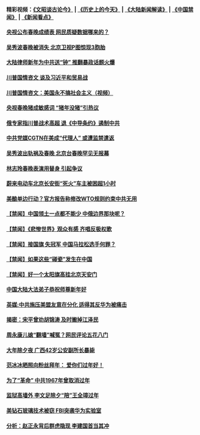 #### 精彩视频：[《文昭谈古论今》](http://45.32.25.56/wenzhao) | [《历史上的今天》](http://45.32.25.56/today-in-history) | [《大陆新闻解读》](http://45.32.25.56/ntdtv-comedy) | [《中国禁闻》](http://45.32.25.56/ntdtv-news) | [《新闻看点》](http://45.32.25.56/news-insight) 


#### [央视公布春晚成绩表 网民质疑数据哪来的？](../pages/prog204/a102505555.md?t=02061231?t=02061209) 

#### [吴秀波春晚被消失 北京卫视P图惊现3胞胎](../pages/prog204/a102505525.md?t=02061231?t=02061209) 

#### [大陆律师新年为中共送“钟” 推翻暴政话题火爆](../pages/prog204/a102505511.md?t=02061231?t=02061209) 

#### [川普国情咨文 谈及习近平和贸易战](../pages/prog204/a102505488.md?t=02061231?t=02061209) 

#### [川普国情咨文：美国永不搞社会主义（视频）](../pages/prog204/a102505480.md?t=02061231?t=02061209) 

#### [央视春晚猪成敏感词  “猪年没猪”引热议](../pages/prog204/a102505449.md?t=02061231?t=02061209) 

#### [俄专家指川普战术高超 退《中导条约》遏制中共](../pages/prog204/a102505450.md?t=02061231?t=02061209) 

#### [中共党媒CGTN在美成“代理人” 或遭监禁遣返](../pages/prog204/a102505427.md?t=02061231?t=02061209) 

#### [吴秀波出轨祸及春晚 北京台春晚罕见无报幕](../pages/prog204/a102505386.md?t=02061231?t=02061209) 

#### [林志玲春晚表演用替身 引起争议](../pages/prog204/a102505346.md?t=02061231?t=02061209) 

#### [蔚来电动车北京长安街“死火”车主被困超1小时](../pages/prog204/a102505367.md?t=02061231?t=02061209) 

#### [美酿单边行动？官方报告称修改WTO规则约束中共无用](../pages/prog204/a102505269.md?t=02061231?t=02061209) 


#### [【禁闻】中国领土一点都不能少 中俄边界那块呢？](../pages/prog204/a102505222.md?t=02061231?t=02061209) 

#### [【禁闻】《悲惨世界》观众有感 齐唱反极权歌](../pages/prog204/a102505244.md?t=02061231?t=02061209) 

#### [【禁闻】接国旗 失冠军 中国马拉松选手何罪？](../pages/prog204/a102505225.md?t=02061231?t=02061209) 

#### [【禁闻】如果这些“碰瓷”发生在中国](../pages/prog204/a102505227.md?t=02061231?t=02061209) 

#### [【禁闻】好一个太阳旗高挂北京天安门](../pages/prog204/a102505231.md?t=02061231?t=02061209) 

#### [中国大陆大法弟子恭祝师尊新年好](../pages/prog204/a102505159.md?t=02061231?t=02061209) 

#### [英媒:中共施压美盟友意在分化  适得其反华为被痛击](../pages/prog204/a102505132.md?t=02061231?t=02061209) 


#### [揭密：宋平曾劝胡锦涛 及时搬掉江泽民](../pages/prog204/a102504966.md?t=02061231?t=02061209) 

#### [周永康儿媳“翻墙”喊冤？网民评论五花八门](../pages/prog204/a102504880.md?t=02061231?t=02061209) 

#### [大年除夕夜  广西42岁公安副所长暴毙](../pages/prog204/a102504920.md?t=02061231?t=02061209) 

#### [范冰冰晒照向粉丝拜年： 爱你们过年好！](../pages/prog204/a102504895.md?t=02061231?t=02061209) 

#### [为了“革命” 中共1967年曾取消过年](../pages/prog204/a102504860.md?t=02061231?t=02061209) 

#### [监狱高墙外 李文足除夕“陪”王全璋过年](../pages/prog204/a102504841.md?t=02061231?t=02061209) 

#### [美钻石玻璃技术被窃 FBI突袭华为实验室](../pages/prog204/a102504827.md?t=02061231?t=02061209) 

#### [分析：赵正永背后群虎隐现 李建国首当其冲](../pages/prog204/a102504780.md?t=02061231?t=02061209) 

